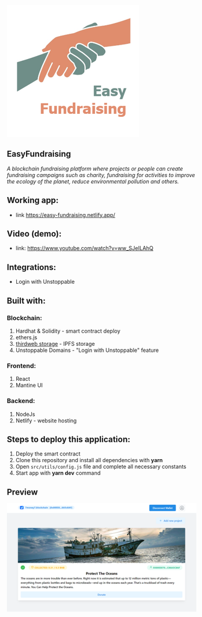 <img src="repo-images/platform-logo.png">

## EasyFundraising

<i>A blockchain fundraising platform where projects or people can create fundraising campaigns such as charity, fundraising for activities to improve the ecology of the planet, reduce environmental pollution and others.</i>


## Working app:

- link https://easy-fundraising.netlify.app/

## Video (demo):

- link: https://www.youtube.com/watch?v=ww_SJeILAhQ


## Integrations:

- Login with Unstoppable

## Built with:

### Blockchain:
1. Hardhat & Solidity -  smart contract deploy
2. ethers.js
3. [thirdweb storage](https://thirdweb.com/storage) - IPFS storage
4. Unstoppable Domains - "Login with Unstoppable" feature

### Frontend:
1. React
2. Mantine UI

### Backend:
1. NodeJs
2. Netlify - website hosting

## Steps to deploy this application:

1. Deploy the smart contract
2. Clone this repository and install all dependencies with **yarn**
3. Open `src/utils/config.js` file and complete all necessary constants
4. Start app with **yarn dev** command

## Preview

<img src="repo-images/easy-fundraising.png">
